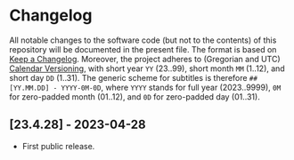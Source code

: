 # Changelog

All notable changes to the software code (but not to the contents) of this
repository will be documented in the present file.
The format is based on
[Keep a Changelog](https://keepachangelog.com/en/1.0.0/).
Moreover, the project adheres to (Gregorian and UTC)
[Calendar Versioning](https://calver.org/overview.html),
with short year `YY` (23..99), short month `MM` (1..12), and short day `DD`
(1..31).
The generic scheme for subtitles is therefore `## [YY.MM.DD] - YYYY-0M-0D`,
where `YYYY` stands for full year (2023..9999), `0M` for zero-padded month
(01..12), and `0D` for zero-padded day (01..31).

## [23.4.28] - 2023-04-28

*   First public release.
